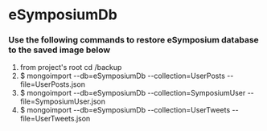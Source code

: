 # eSymposiumDb

### Use the following commands to restore eSymposium database to the saved image below

1. from project's root cd /backup
2. $ mongoimport --db=eSymposiumDb --collection=UserPosts --file=UserPosts.json
3. $ mongoimport --db=eSymposiumDb --collection=SymposiumUser --file=SymposiumUser.json
4. $ mongoimport --db=eSymposiumDb --collection=UserTweets --file=UserTweets.json


